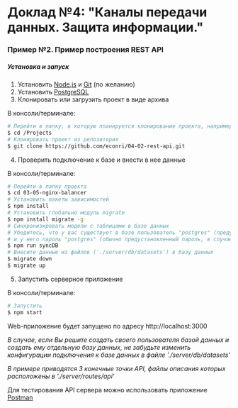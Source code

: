 # Доклад №4: "Каналы передачи данных. Защита информации."

### Пример №2. Пример построения REST API

##### Установка и запуск

1. Установить [Node.js](https://nodejs.org/en/) и [Git](https://git-scm.com/downloads) (по желанию)
2. Установить [PostgreSQL](https://www.postgresql.org/download/)
3. Клонировать или загрузить проект в виде архива

В консоли/терминале:
``` bash
# Перейти в папку, в которую планируется клонирование проекта, например:
$ cd /Projects
# Клонировать проект из репозитория
$ git clone https://github.com/econri/04-02-rest-api.git
```

4. Проверить подключение к базе и внести в нее данные

В консоли/терминале:

``` bash
# Перейти в папку проекта
$ cd 03-05-nginx-balancer
# Установить пакеты зависимостей
$ npm install
# Установить глобально модуль migrate
$ npm install migrate -g
# Синхронизировать модели с таблицами в базе данных
# Убедитесь, что у вас существует в базе пользователь "postgres" (предустановленный пользователь) 
# и у него пароль "postgres" (обычно предустановленный пароль, в случае если меняли - измените пароль в './server/configs/config.js' на свой)
$ npm run syncDB
# Внесите данные из файлов ('./server/db/datasets') в базу данных
$ migrate down
$ migrate up
```

5. Запустить серверное приложение

В консоли/терминале:

``` bash
# Запустить
$ npm start
```

Web-приложение будет запущено по адресу http://localhost:3000

*В случае, если Вы решите создать своего пользователя базой данных и создать ему отдельную базу данных, не забудьте изменить конфигурации подключения к базе данных в файле './server/db/datasets'*

*В примере приводятся 3 конечные точки API, файлы описания которых расположены в './server/routes/api'*

Для тестирования API сервера можно использовать приложение [Postman](https://www.getpostman.com/docs/v6/)
